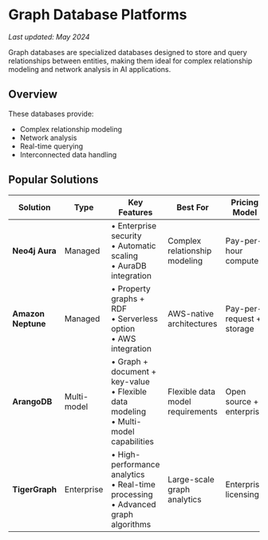 # Graph Database Platforms

*Last updated: May 2024*

Graph databases are specialized databases designed to store and query relationships between entities, making them ideal for complex relationship modeling and network analysis in AI applications.

## Overview

These databases provide:
- Complex relationship modeling
- Network analysis
- Real-time querying
- Interconnected data handling

## Popular Solutions

| Solution | Type | Key Features | Best For | Pricing Model |
|----------|------|--------------|-----------|---------------|
| **Neo4j Aura** | Managed | • Enterprise security<br>• Automatic scaling<br>• AuraDB integration | Complex relationship modeling | Pay-per-hour compute |
| **Amazon Neptune** | Managed | • Property graphs + RDF<br>• Serverless option<br>• AWS integration | AWS-native architectures | Pay-per-request + storage |
| **ArangoDB** | Multi-model | • Graph + document + key-value<br>• Flexible data modeling<br>• Multi-model capabilities | Flexible data model requirements | Open source + enterprise |
| **TigerGraph** | Enterprise | • High-performance analytics<br>• Real-time processing<br>• Advanced graph algorithms | Large-scale graph analytics | Enterprise licensing | 